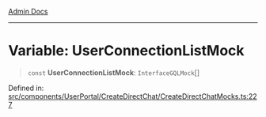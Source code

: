 [Admin Docs](/)

***

# Variable: UserConnectionListMock

> `const` **UserConnectionListMock**: `InterfaceGQLMock`[]

Defined in: [src/components/UserPortal/CreateDirectChat/CreateDirectChatMocks.ts:227](https://github.com/PalisadoesFoundation/talawa-admin/blob/main/src/components/UserPortal/CreateDirectChat/CreateDirectChatMocks.ts#L227)
